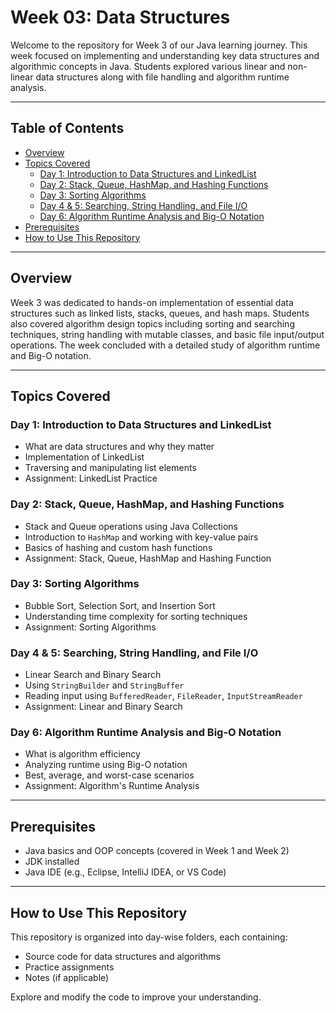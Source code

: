 # Week 03: Data Structures

Welcome to the repository for Week 3 of our Java learning journey. This week focused on implementing and understanding key data structures and algorithmic concepts in Java. Students explored various linear and non-linear data structures along with file handling and algorithm runtime analysis.

---

## Table of Contents
- [Overview](#overview)
- [Topics Covered](#topics-covered)
  - [Day 1: Introduction to Data Structures and LinkedList](#day-1-introduction-to-data-structures-and-linkedlist)
  - [Day 2: Stack, Queue, HashMap, and Hashing Functions](#day-2-stack-queue-hashmap-and-hashing-functions)
  - [Day 3: Sorting Algorithms](#day-3-sorting-algorithms)
  - [Day 4 & 5: Searching, String Handling, and File I/O](#day-4--5-searching-string-handling-and-file-io)
  - [Day 6: Algorithm Runtime Analysis and Big-O Notation](#day-6-algorithm-runtime-analysis-and-big-o-notation)
- [Prerequisites](#prerequisites)
- [How to Use This Repository](#how-to-use-this-repository)

---

## Overview

Week 3 was dedicated to hands-on implementation of essential data structures such as linked lists, stacks, queues, and hash maps. Students also covered algorithm design topics including sorting and searching techniques, string handling with mutable classes, and basic file input/output operations. The week concluded with a detailed study of algorithm runtime and Big-O notation.

---

## Topics Covered

### Day 1: Introduction to Data Structures and LinkedList
- What are data structures and why they matter
- Implementation of LinkedList
- Traversing and manipulating list elements
- Assignment: LinkedList Practice

### Day 2: Stack, Queue, HashMap, and Hashing Functions
- Stack and Queue operations using Java Collections
- Introduction to `HashMap` and working with key-value pairs
- Basics of hashing and custom hash functions
- Assignment: Stack, Queue, HashMap and Hashing Function

### Day 3: Sorting Algorithms
- Bubble Sort, Selection Sort, and Insertion Sort
- Understanding time complexity for sorting techniques
- Assignment: Sorting Algorithms

### Day 4 & 5: Searching, String Handling, and File I/O
- Linear Search and Binary Search
- Using `StringBuilder` and `StringBuffer`
- Reading input using `BufferedReader`, `FileReader`, `InputStreamReader`
- Assignment: Linear and Binary Search

### Day 6: Algorithm Runtime Analysis and Big-O Notation
- What is algorithm efficiency
- Analyzing runtime using Big-O notation
- Best, average, and worst-case scenarios
- Assignment: Algorithm's Runtime Analysis

---

## Prerequisites
- Java basics and OOP concepts (covered in Week 1 and Week 2)
- JDK installed
- Java IDE (e.g., Eclipse, IntelliJ IDEA, or VS Code)

---

## How to Use This Repository
This repository is organized into day-wise folders, each containing:
- Source code for data structures and algorithms
- Practice assignments
- Notes (if applicable)

Explore and modify the code to improve your understanding.
